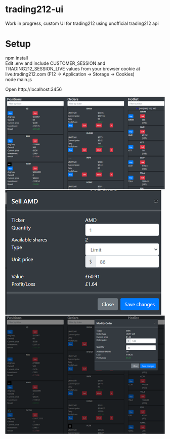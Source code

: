 # trading212-ui
Work in progress, custom UI for trading212 using unofficial trading212 api

# Setup

npm install  
Edit .env and include CUSTOMER_SESSION and TRADING212_SESSION_LIVE values from your browser cookie at live.trading212.com (F12 -> Application -> Storage -> Cookies)  
node main.js  
  
Open http://localhost:3456  

![Main view](/screenshots/view.png?raw=true "Main view")
![Sell order](/screenshots/sell.png?raw=true "Sell order")
![Modify order](/screenshots/modifyorder.png?raw=true "Modify order")
